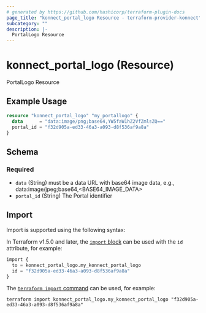 ```yaml
---
# generated by https://github.com/hashicorp/terraform-plugin-docs
page_title: "konnect_portal_logo Resource - terraform-provider-konnect"
subcategory: ""
description: |-
  PortalLogo Resource
---
```


# konnect_portal_logo (Resource)

PortalLogo Resource

## Example Usage

```terraform
resource "konnect_portal_logo" "my_portallogo" {
  data      = "data:image/png;base64,YW5faW1hZ2VfZmlsZQ=="
  portal_id = "f32d905a-ed33-46a3-a093-d8f536af9a8a"
}
```

<!-- schema generated by tfplugindocs -->
## Schema

### Required

- `data` (String) must be a data URL with base64 image data, e.g., data:image/jpeg;base64,<BASE64_IMAGE_DATA>
- `portal_id` (String) The Portal identifier

## Import

Import is supported using the following syntax:

In Terraform v1.5.0 and later, the [`import` block](https://developer.hashicorp.com/terraform/language/import) can be used with the `id` attribute, for example:

```terraform
import {
  to = konnect_portal_logo.my_konnect_portal_logo
  id = "f32d905a-ed33-46a3-a093-d8f536af9a8a"
}
```

The [`terraform import` command](https://developer.hashicorp.com/terraform/cli/commands/import) can be used, for example:

```shell
terraform import konnect_portal_logo.my_konnect_portal_logo "f32d905a-ed33-46a3-a093-d8f536af9a8a"
```

